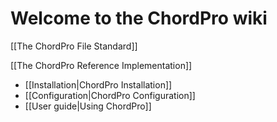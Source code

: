 # Welcome to the ChordPro wiki

[[The ChordPro File Standard]]

[[The ChordPro Reference Implementation]]
* [[Installation|ChordPro Installation]]
* [[Configuration|ChordPro Configuration]]
* [[User guide|Using ChordPro]]